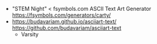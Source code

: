 
- "STEM Night" < fsymbols.com ASCII Text Art Generator
  https://fsymbols.com/generators/carty/
- https://budavariam.github.io/asciiart-text/
  https://github.com/budavariam/asciiart-text
  - Varsity